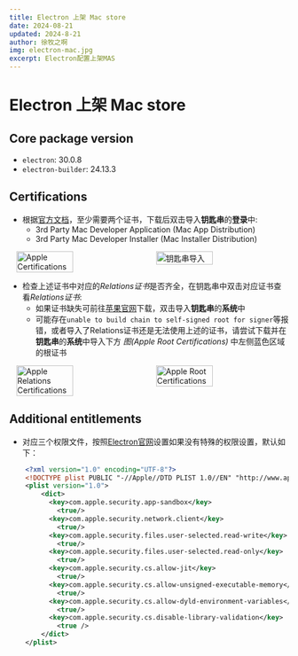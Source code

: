 ```yaml
---
title: Electron 上架 Mac store
date: 2024-08-21
updated: 2024-8-21
author: 徐牧之啊
img: electron-mac.jpg
excerpt: Electron配置上架MAS
---
```

# Electron 上架 Mac store

## Core package version
+ `electron`: 30.0.8
+ `electron-builder`:  24.13.3


## Certifications
+ 根据[官方文档](https://www.electronjs.org/docs/latest/tutorial/mac-app-store-submission-guide#legacy-certificate-names)，至少需要两个证书，下载后双击导入**钥匙串**的**登录**中:
    + 3rd Party Mac Developer Application (Mac App Distribution)
    + 3rd Party Mac Developer Installer (Mac Installer Distribution)
<div style="display: flex;flex-wrap: wrap;justify-content: space-around;width:100%">
<img src="https://moki-blog.oss-cn-chengdu.aliyuncs.com/moki-note/image-20240821230928567.png" width="45%" alt="Apple Certifications"/>
<img src="https://moki-blog.oss-cn-chengdu.aliyuncs.com/moki-note/image-20240821231731637.png"  width="45%" alt="钥匙串导入"/>
</div>

+ 检查上述证书中对应的*Relations证书*是否齐全，在钥匙串中双击对应证书查看*Relations证书*:
	+ 如果证书缺失可前往[苹果官网](https://www.apple.com/certificateauthority/)下载，双击导入**钥匙串**的**系统**中
	+ 可能存在`unable to build chain to self-signed root for signer`等报错，或者导入了Relations证书还是无法使用上述的证书，请尝试下载并在**钥匙串**的**系统**中导入下方   *图(Apple Root Certifications)* 中左侧蓝色区域的根证书
<div style="display: flex;flex-wrap: wrap;justify-content: space-around;width:100%">
<img src="https://moki-blog.oss-cn-chengdu.aliyuncs.com/moki-note/image-20240822153924010.png"/ width="45%" alt="Apple Relations Certifications">
<img src="https://moki-blog.oss-cn-chengdu.aliyuncs.com/moki-note/image-20240822154518157.png"/ width="45%" alt="Apple Root Certifications">
</div>

## Additional entitlements
+ 对应三个权限文件，按照[Electron官网](https://www.electronjs.org/docs/latest/tutorial/mac-app-store-submission-guide#additional-entitlements)设置如果没有特殊的权限设置，默认如下：
```xml
	<?xml version="1.0" encoding="UTF-8"?>
    <!DOCTYPE plist PUBLIC "-//Apple//DTD PLIST 1.0//EN" "http://www.apple.com/DTDs/PropertyList-1.0.dtd">
    <plist version="1.0">
        <dict>
          <key>com.apple.security.app-sandbox</key>
            <true/>
          <key>com.apple.security.network.client</key>
            <true/>
          <key>com.apple.security.files.user-selected.read-write</key>
            <true/>
          <key>com.apple.security.files.user-selected.read-only</key>
            <true/>
          <key>com.apple.security.cs.allow-jit</key>
            <true/>
          <key>com.apple.security.cs.allow-unsigned-executable-memory</key>
            <true/>
          <key>com.apple.security.cs.allow-dyld-environment-variables</key>
            <true/>
          <key>com.apple.security.cs.disable-library-validation</key>
            <true />
        </dict>
    </plist>

```





